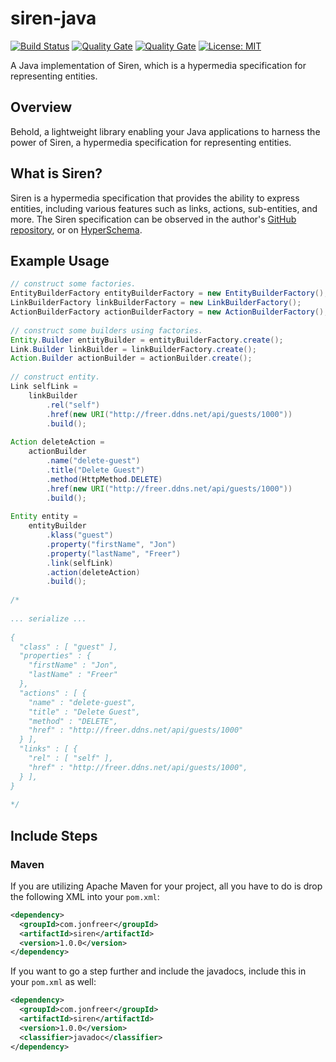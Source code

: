 # siren-java 

[![Build Status](https://travis-ci.org/freerjm/siren-java.svg?branch=master)](https://travis-ci.org/freerjm/siren-java)
[![Quality Gate](https://sonarcloud.io/api/badges/gate?key=com.freer:siren)](https://sonarcloud.io/dashboard/index/com.freer:siren)
[![Quality Gate](https://sonarcloud.io/api/badges/measure?key=com.freer:siren&metric=coverage)](https://sonarcloud.io/component_measures/metric/coverage/list?id=com.freer%3Asiren)
[![License: MIT](https://img.shields.io/badge/License-MIT-yellow.svg)](https://opensource.org/licenses/MIT)

A Java implementation of Siren, which is a hypermedia specification for representing entities.

## Overview

Behold, a lightweight library enabling your Java applications to harness the power of Siren,
a hypermedia specification for representing entities.

## What is Siren?

Siren is a hypermedia specification that provides the ability to express entities, including various
features such as links, actions, sub-entities, and more. The Siren specification can be observed
in the author's [GitHub repository](https://github.com/kevinswiber/siren), or on
[HyperSchema](http://hyperschema.org/mediatypes/siren).

## Example Usage

```java
// construct some factories.
EntityBuilderFactory entityBuilderFactory = new EntityBuilderFactory();
LinkBuilderFactory linkBuilderFactory = new LinkBuilderFactory();
ActionBuilderFactory actionBuilderFactory = new ActionBuilderFactory();
 
// construct some builders using factories.
Entity.Builder entityBuilder = entityBuilderFactory.create();
Link.Builder linkBuilder = linkBuilderFactory.create();
Action.Builder actionBuilder = actionBuilder.create();
 
// construct entity.
Link selfLink = 
    linkBuilder
        .rel("self")
        .href(new URI("http://freer.ddns.net/api/guests/1000"))
        .build();
 
Action deleteAction = 
    actionBuilder
        .name("delete-guest")
        .title("Delete Guest")
        .method(HttpMethod.DELETE)
        .href(new URI("http://freer.ddns.net/api/guests/1000"))
        .build();
 
Entity entity = 
    entityBuilder
        .klass("guest")
        .property("firstName", "Jon")
        .property("lastName", "Freer")
        .link(selfLink)
        .action(deleteAction)
        .build();
 
/*
 
... serialize ...
 
{
  "class" : [ "guest" ],
  "properties" : {
    "firstName" : "Jon",
    "lastName" : "Freer"
  },
  "actions" : [ {
    "name" : "delete-guest",
    "title" : "Delete Guest",
    "method" : "DELETE",
    "href" : "http://freer.ddns.net/api/guests/1000"
  } ],
  "links" : [ {
    "rel" : [ "self" ],
    "href" : "http://freer.ddns.net/api/guests/1000",
  } ],
}
 
*/
```

## Include Steps

### Maven

If you are utilizing Apache Maven for your project, all you have to do is drop the following
XML into your `pom.xml`:

```xml
<dependency>
  <groupId>com.jonfreer</groupId>
  <artifactId>siren</artifactId>
  <version>1.0.0</version>
</dependency>
```

If you want to go a step further and include the javadocs, include this in your `pom.xml` as well:

```xml
<dependency>
  <groupId>com.jonfreer</groupId>
  <artifactId>siren</artifactId>
  <version>1.0.0</version>
  <classifier>javadoc</classifier>
</dependency>
```